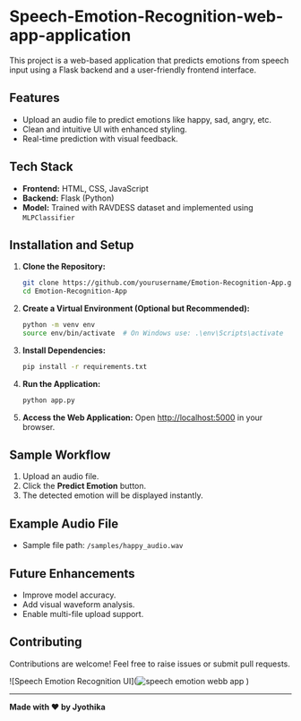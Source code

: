 # Speech-Emotion-Recognition-web-app-application

This project is a web-based application that predicts emotions from speech input using a Flask backend and a user-friendly frontend interface.

## Features
- Upload an audio file to predict emotions like happy, sad, angry, etc.
- Clean and intuitive UI with enhanced styling.
- Real-time prediction with visual feedback.

## Tech Stack
- **Frontend:** HTML, CSS, JavaScript
- **Backend:** Flask (Python)
- **Model:** Trained with RAVDESS dataset and implemented using `MLPClassifier`

## Installation and Setup
1. **Clone the Repository:**
   ```bash
   git clone https://github.com/yourusername/Emotion-Recognition-App.git
   cd Emotion-Recognition-App
   ```

2. **Create a Virtual Environment (Optional but Recommended):**
   ```bash
   python -m venv env
   source env/bin/activate  # On Windows use: .\env\Scripts\activate
   ```

3. **Install Dependencies:**
   ```bash
   pip install -r requirements.txt
   ```

4. **Run the Application:**
   ```bash
   python app.py
   ```

5. **Access the Web Application:**
   Open [http://localhost:5000](http://localhost:5000) in your browser.



## Sample Workflow
1. Upload an audio file.
2. Click the **Predict Emotion** button.
3. The detected emotion will be displayed instantly.

## Example Audio File
- Sample file path: `/samples/happy_audio.wav`

## Future Enhancements
- Improve model accuracy.
- Add visual waveform analysis.
- Enable multi-file upload support.

## Contributing
Contributions are welcome! Feel free to raise issues or submit pull requests.

![Speech Emotion Recognition UI](![speech emotion webb app](https://github.com/user-attachments/assets/041cae9c-253e-4bbe-9133-c0230d11c8f8)
)

---
**Made with ❤️ by Jyothika**

